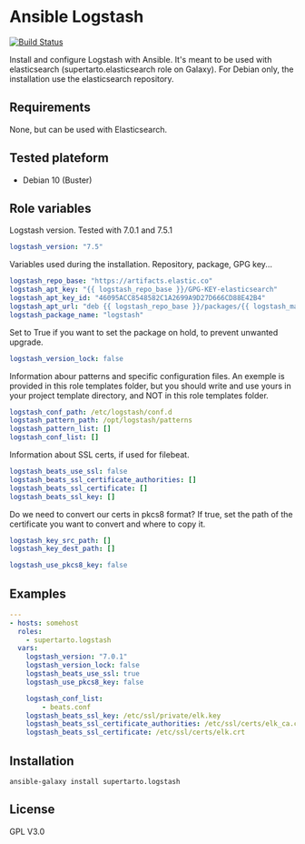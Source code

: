 # Ansible Logstash
[![Build Status](https://travis-ci.org/supertarto/ansible-logstash.svg?branch=master)](https://travis-ci.org/supertarto/ansible-logstash)

Install and configure Logstash with Ansible. It's meant to be used with elasticsearch (supertarto.elasticsearch role on Galaxy). For Debian only, the installation use the elasticsearch repository.

## Requirements
None, but can be used with Elasticsearch.

## Tested plateform
* Debian 10 (Buster)

## Role variables
Logstash version. Tested with 7.0.1 and 7.5.1
```yml
logstash_version: "7.5"
```
Variables used during the installation. Repository, package, GPG key...
```yml
logstash_repo_base: "https://artifacts.elastic.co"
logstash_apt_key: "{{ logstash_repo_base }}/GPG-KEY-elasticsearch"
logstash_apt_key_id: "46095ACC8548582C1A2699A9D27D666CD88E42B4"
logstash_apt_url: "deb {{ logstash_repo_base }}/packages/{{ logstash_major_version }}/apt stable main"
logstash_package_name: "logstash"
```
Set to True if you want to set the package on hold, to prevent unwanted upgrade.
```yml
logstash_version_lock: false
```
Information abour patterns and specific configuration files. An exemple is provided in this role templates folder, but you should write and use yours in your project template directory, and NOT in this role templates folder.
```yml
logstash_conf_path: /etc/logstash/conf.d
logstash_pattern_path: /opt/logstash/patterns
logstash_pattern_list: []
logstash_conf_list: []
```
Information about SSL certs, if used for filebeat.
```yml
logstash_beats_use_ssl: false
logstash_beats_ssl_certificate_authorities: []
logstash_beats_ssl_certificate: []
logstash_beats_ssl_key: []
```
Do we need to convert our certs in pkcs8 format? If true, set the path of the certificate you want to convert and where to copy it.
```yml
logstash_key_src_path: []
logstash_key_dest_path: []

logstash_use_pkcs8_key: false
```
## Examples
```yml
---
- hosts: somehost
  roles:
    - supertarto.logstash
  vars:
    logstash_version: "7.0.1"
    logstash_version_lock: false
    logstash_beats_use_ssl: true
    logstash_use_pkcs8_key: false

    logstash_conf_list:
        - beats.conf
    logstash_beats_ssl_key: /etc/ssl/private/elk.key
    logstash_beats_ssl_certificate_authorities: /etc/ssl/certs/elk_ca.crt
    logstash_beats_ssl_certificate: /etc/ssl/certs/elk.crt

```
## Installation
```
ansible-galaxy install supertarto.logstash
```
## License
GPL V3.0
